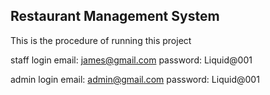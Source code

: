 ## Restaurant Management System
This is the procedure of running this project

staff login
email: james@gmail.com
password: Liquid@001

admin login
email: admin@gmail.com
password: Liquid@001

